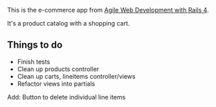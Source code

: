 This is the e-commerce app from 
[Agile Web Development with Rails 4](http://pragprog.com/book/rails4/agile-web-development-with-rails-4).

It's a product catalog with a shopping cart.

Things to do
----

* Finish tests
* Clean up products controller
* Clean up carts, lineitems controller/views
* Refactor views into partials

Add: Button to delete individual line items
